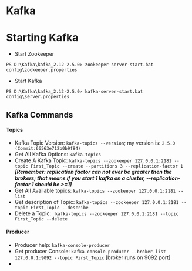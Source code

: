 
# Kafka
# Starting Kafka
  - Start Zookeeper
  ```
  PS D:\Kafka\kafka_2.12-2.5.0> zookeeper-server-start.bat config\zookeeper.properties
  ```
  - Start Kafka
  ```
  PS D:\Kafka\kafka_2.12-2.5.0> kafka-server-start.bat config\server.properties
  ```
  ## Kafka Commands
  #### Topics
 - Kafka Topic Version: ```kafka-topics --version```; my version is: ```2.5.0 (Commit:66563e712b0b9f84)```
 - Get All Kafka Options: ```kafka-topics```
 - Create A Kafka Topic: ```kafka-topics --zookeeper 127.0.0.1:2181 --topic First_Topic --create --partitions 3 --replication-factor 1```
***[Remember: replication factor can not ever be greater then the brokers; that means if you start 1 kafka on a cluster, --replication-factor 1 should be >=1]***<br>
 - Get All Available topics: ```kafka-topics --zookeeper 127.0.0.1:2181 --list```
 - Get description of Topic: ```kafka-topics --zookeeper 127.0.0.1:2181 --topic First_Topic --describe```
 - Delete a Topic: ``` kafka-topics --zookeeper 127.0.0.1:2181 --topic First_Topic --delete```
 
 #### Producer
  - Producer help: ```kafka-console-producer```
  - Get producer Console: ```kafka-console-producer --broker-list 127.0.0.1:9092 --topic First_Topic``` [broker runs on 9092 port]
  - 
